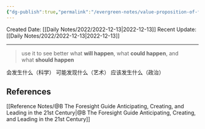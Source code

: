 ```yaml
---
{"dg-publish":true,"permalink":"/evergreen-notes/value-proposition-of-foresight/"}
---
```



Created Date: [[Daily Notes/2022/2022-12-13\|2022-12-13]]
Recent Update:  [[Daily Notes/2022/2022-12-13\|2022-12-13]]

---
> use it to see better what **will happen**, what **could happen**, and what **should happen**

会发生什么（科学）
可能发现什么（艺术）
应该发生什么（政治）




## References
[[Reference Notes/@B The Foresight Guide Anticipating, Creating, and Leading in the 21st Century\|@B The Foresight Guide Anticipating, Creating, and Leading in the 21st Century]]
